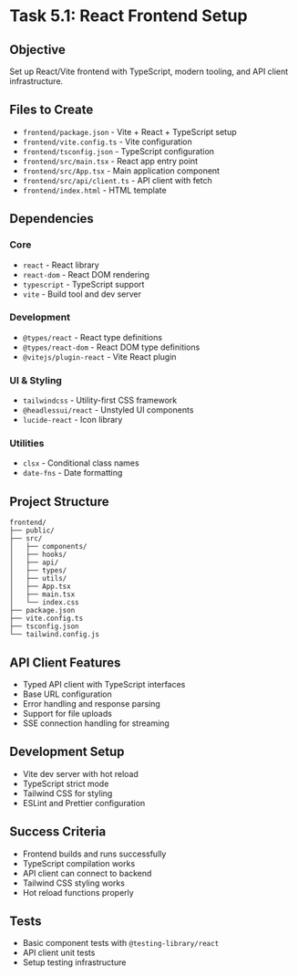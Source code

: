 # Task 5.1: React Frontend Setup

## Objective
Set up React/Vite frontend with TypeScript, modern tooling, and API client infrastructure.

## Files to Create
- `frontend/package.json` - Vite + React + TypeScript setup
- `frontend/vite.config.ts` - Vite configuration
- `frontend/tsconfig.json` - TypeScript configuration
- `frontend/src/main.tsx` - React app entry point
- `frontend/src/App.tsx` - Main application component
- `frontend/src/api/client.ts` - API client with fetch
- `frontend/index.html` - HTML template

## Dependencies
### Core
- `react` - React library
- `react-dom` - React DOM rendering
- `typescript` - TypeScript support
- `vite` - Build tool and dev server

### Development
- `@types/react` - React type definitions
- `@types/react-dom` - React DOM type definitions
- `@vitejs/plugin-react` - Vite React plugin

### UI & Styling
- `tailwindcss` - Utility-first CSS framework
- `@headlessui/react` - Unstyled UI components
- `lucide-react` - Icon library

### Utilities
- `clsx` - Conditional class names
- `date-fns` - Date formatting

## Project Structure
```
frontend/
├── public/
├── src/
│   ├── components/
│   ├── hooks/
│   ├── api/
│   ├── types/
│   ├── utils/
│   ├── App.tsx
│   ├── main.tsx
│   └── index.css
├── package.json
├── vite.config.ts
├── tsconfig.json
└── tailwind.config.js
```

## API Client Features
- Typed API client with TypeScript interfaces
- Base URL configuration
- Error handling and response parsing
- Support for file uploads
- SSE connection handling for streaming

## Development Setup
- Vite dev server with hot reload
- TypeScript strict mode
- Tailwind CSS for styling
- ESLint and Prettier configuration

## Success Criteria
- Frontend builds and runs successfully
- TypeScript compilation works
- API client can connect to backend
- Tailwind CSS styling works
- Hot reload functions properly

## Tests
- Basic component tests with `@testing-library/react`
- API client unit tests
- Setup testing infrastructure
